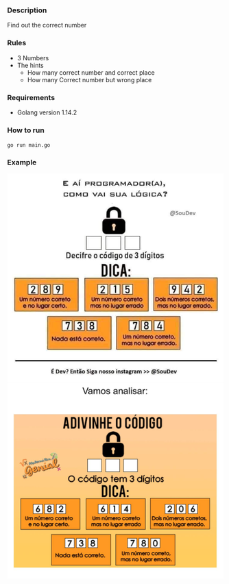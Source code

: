 ### Description

Find out the correct number

### Rules

* 3 Numbers
* The hints
  * How many correct number and correct place
  * How many Correct number but wrong place
  
### Requirements

* Golang version 1.14.2
  
### How to run

```
go run main.go
```

### Example

![example](challenge.jpeg)
![example](challenge2.jpeg)